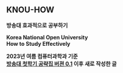 ## KNOU-HOW
  
**방송대 효과적으로 공부하기**  
  
**Korea National Open University**  
**How to Study Effectively**  
  
**2023년 여름 컴퓨터과학과 기준**  
**[방송대 첫학기 공략집 버젼 0.1](https://c-knou.com/FreeBoard/932221) 이후 새로 작성한 글**